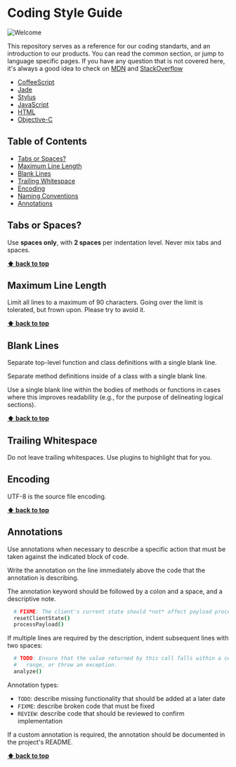 # Coding Style Guide

![Welcome](http://cdn.meme.am/instances/690x/54597147.jpg)

This repository serves as a reference for our coding standarts, and an introduction to our products. You can read the common section, or jump to language specific pages. If you have any question that is not covered here, it's always a good idea to check on [MDN](https://developer.mozilla.org/en-US/) and [StackOverflow](http://stackoverflow.com)

* [CoffeeScript](https://github.com/swiftgift/guidelines/blob/master/COFFEESCRIPT.md)
* [Jade](https://github.com/swiftgift/guidelines/blob/master/JADE.md)
* [Stylus](https://github.com/swiftgift/guidelines/blob/master/STYLUS.md)
* [JavaScript](https://github.com/swiftgift/guidelines/blob/master/JAVASCRIPT.md)
* [HTML](https://github.com/swiftgift/guidelines/blob/master/HTML.md)
* [Objective-C](https://github.com/swiftgift/guidelines/blob/master/ObjectiveC.md)

## Table of Contents
  * [Tabs or Spaces?](#tabs-or-spaces)
  * [Maximum Line Length](#maximum-line-length)
  * [Blank Lines](#blank-lines)
  * [Trailing Whitespace](#trailing-whitespace)
  * [Encoding](#encoding)
  * [Naming Conventions](#naming-conventions)
  * [Annotations](#annotations)

## Tabs or Spaces?

Use **spaces only**, with **2 spaces** per indentation level. Never mix tabs and spaces.

**[⬆ back to top](#table-of-contents)**

## Maximum Line Length

Limit all lines to a maximum of 90 characters. Going over the limit is tolerated, but frown upon. Please try to avoid it.

**[⬆ back to top](#table-of-contents)**

## Blank Lines

Separate top-level function and class definitions with a single blank line.

Separate method definitions inside of a class with a single blank line.

Use a single blank line within the bodies of methods or functions in cases where this improves readability (e.g., for the purpose of delineating logical sections).

**[⬆ back to top](#table-of-contents)**

## Trailing Whitespace

Do not leave trailing whitespaces. Use plugins to highlight that for you.

## Encoding

UTF-8 is the source file encoding.

**[⬆ back to top](#table-of-contents)**

## Annotations

Use annotations when necessary to describe a specific action that must be taken against the indicated block of code.

Write the annotation on the line immediately above the code that the annotation is describing.

The annotation keyword should be followed by a colon and a space, and a descriptive note.

```coffeescript
  # FIXME: The client's current state should *not* affect payload processing.
  resetClientState()
  processPayload()
```

If multiple lines are required by the description, indent subsequent lines with two spaces:

```coffeescript
  # TODO: Ensure that the value returned by this call falls within a certain
  #   range, or throw an exception.
  analyze()
```

Annotation types:

- `TODO`: describe missing functionality that should be added at a later date
- `FIXME`: describe broken code that must be fixed
- `REVIEW`: describe code that should be reviewed to confirm implementation

If a custom annotation is required, the annotation should be documented in the project's README.

**[⬆ back to top](#table-of-contents)**
